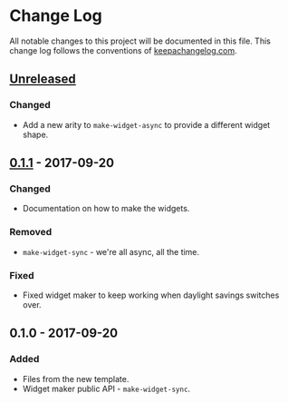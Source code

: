 # Change Log
All notable changes to this project will be documented in this file. This change log follows the conventions of [keepachangelog.com](http://keepachangelog.com/).

## [Unreleased]
### Changed
- Add a new arity to `make-widget-async` to provide a different widget shape.

## [0.1.1] - 2017-09-20
### Changed
- Documentation on how to make the widgets.

### Removed
- `make-widget-sync` - we're all async, all the time.

### Fixed
- Fixed widget maker to keep working when daylight savings switches over.

## 0.1.0 - 2017-09-20
### Added
- Files from the new template.
- Widget maker public API - `make-widget-sync`.

[Unreleased]: https://github.com/your-name/clomimap/compare/0.1.1...HEAD
[0.1.1]: https://github.com/your-name/clomimap/compare/0.1.0...0.1.1
